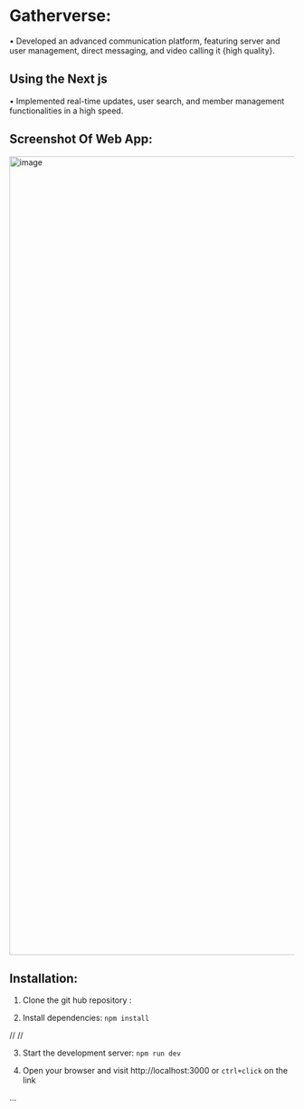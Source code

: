   # Gatherverse:



•  Developed an advanced communication platform, featuring server and user management, direct messaging, and video
calling it {high quality}.


## Using the Next js
 • Implemented real-time updates, user search, and member management functionalities in a high speed.


 

## Screenshot Of Web App:

  <img width="1408" alt="image" 
 src="https://utfs.io/f/mJvRnIkXEid5hKFM7btuSbW2FIKR9CTzktOLxgM7f5Gque3a">

 

  ## Installation:

 1. Clone the git hub repository :

 2. Install dependencies: `npm install`
  
  // //

 3. Start the development server: `npm run dev`
    
 4. Open your browser and visit http://localhost:3000 or `ctrl+click` on the link



    
...
